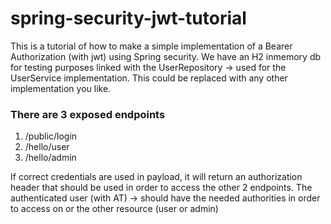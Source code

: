 # spring-security-jwt-tutorial

This is a tutorial of how to make a simple implementation of a Bearer Authorization (with jwt) using Spring security.
We have an H2 inmemory db for testing purposes linked with the UserRepository -> used for the UserService implementation.
This could be replaced with any other implementation you like.

### There are 3 exposed endpoints
1. /public/login
2. /hello/user
3. /hello/admin

If correct credentials are used in payload, it will return an authorization header that should be used in order to access the other 2 endpoints.
The authenticated user (with AT) -> should have the needed authorities in order to access on or the other resource (user or admin)

